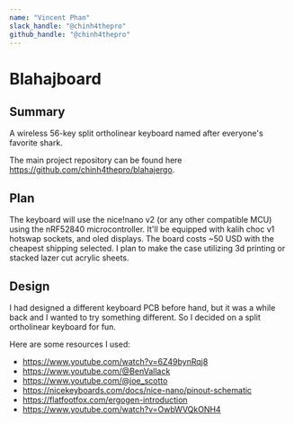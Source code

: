 ```yaml
---
name: "Vincent Phan"
slack_handle: "@chinh4thepro"
github_handle: "@chinh4thepro"
---
```


# Blahajboard
## Summary
A wireless 56-key split ortholinear keyboard named after everyone's favorite shark. 

The main project repository can be found here https://github.com/chinh4thepro/blahajergo.

## Plan
The keyboard will use the nice!nano v2 (or any other compatible MCU) using the nRF52840 microcontroller. It'll be equipped with kalih choc v1 hotswap sockets, and oled displays. The board costs ~50 USD with the cheapest shipping selected. I plan to make the case utilizing 3d printing or stacked lazer cut acrylic sheets.

## Design
I had designed a different keyboard PCB before hand, but it was a while back and I wanted to try something different. So I decided on a split ortholinear keyboard for fun.

Here are some resources I used:
- https://www.youtube.com/watch?v=6Z49bynRqj8
- https://www.youtube.com/@BenVallack
- https://www.youtube.com/@joe_scotto
- https://nicekeyboards.com/docs/nice-nano/pinout-schematic
- https://flatfootfox.com/ergogen-introduction
- https://www.youtube.com/watch?v=OwbWVQkONH4

